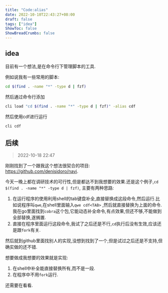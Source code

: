 ```yaml
---
title: "Code:alias"
date: 2022-10-10T22:43:27+08:00
draft: false
tags: ["idea"]
ShowToc: false
ShowBreadCrumbs: false
---
```


## idea

目前有一个想法,是在命令行下管理脚本的工具.

例如说我有一些常用的脚本:

```sh
cd $(find . -name "*" -type d | fzf)
```

然后通过命令行添加

```sh
cli load "cd $(find . -name "*" -type d | fzf)" -alias cdf
```

然后使用cdf进行运行

```sh
cli cdf 
```

## 后续

> 2022-10-18 22:47

刚刚找到了一个跟我这个想法很契合的项目: https://github.com/denisidoro/navi.

今天一晚上都在调研技术的可行性,但是都达不到我想要的效果.还是这个例子,`cd $(find . -name "*" -type d | fzf)`,
主要有两种思路:

1. 在运行程序的使用利用shell的tab键盘补全,直接替换成这段命令,然后运行.比如说程序叫`qwe`,在shell里面输入`qwe cdf<TAB>`
   ,然后就直接替换为上面的命令.我在go里面找到`cobra`这个包,它能动态补全命令,有点效果,但还不够,不能做到全部替换,遂搁置.
2. 直接在程序里面运行这段命令,我试了之后还是不行,`cd`执行后没有生效,应该还是跟`fork`有关.

然后就到github里面找别人的实现,没想到找到了一个,但是试过之后还是不支持,但确实做的还不错.

想要做成我想要的效果就是实现:

1. 在shell中补全能直接替换所有,而不是一段.
2. 在程序中不用`fork`运行.

还需要在看看.



